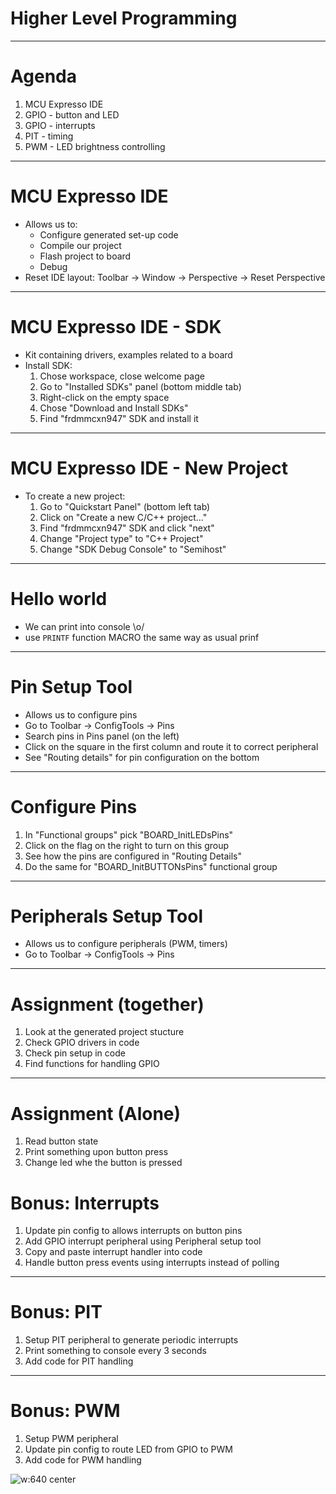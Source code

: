 # Higher Level Programming

---

# Agenda
 1. MCU Expresso IDE
 1. GPIO - button and LED
 1. GPIO - interrupts
 1. PIT - timing
 1. PWM - LED brightness controlling

---

# MCU Expresso IDE
 - Allows us to:
   * Configure generated  set-up code
   * Compile our project
   * Flash project to board
   * Debug
 - Reset IDE layout: Toolbar -> Window -> Perspective -> Reset Perspective

---

# MCU Expresso IDE - SDK
 - Kit containing drivers, examples related to a board
 - Install SDK:
   1. Chose workspace, close welcome page
   1. Go to "Installed SDKs" panel (bottom middle tab)
   1. Right-click on the empty space
   1. Chose "Download and Install SDKs"
   1. Find "frdmmcxn947" SDK and install it

---

# MCU Expresso IDE - New Project
 - To create a new project:
   1. Go to "Quickstart Panel" (bottom left tab)
   1. Click on "Create a new C/C++ project..."
   1. Find "frdmmcxn947" SDK and click "next"
   1. Change "Project type" to "C++ Project"
   1. Change "SDK Debug Console" to "Semihost"

---

# Hello world
 - We can print into console \o/
 - use `PRINTF` function MACRO the same way as usual prinf

---

# Pin Setup Tool
 - Allows us to configure pins
 - Go to Toolbar -> ConfigTools -> Pins
 - Search pins in Pins panel (on the left)
 - Click on the square in the first column and route it to correct peripheral
 - See "Routing details" for pin configuration on the bottom

---

# Configure Pins
 1. In "Functional groups" pick "BOARD_InitLEDsPins"
 1. Click on the flag on the right to turn on this group
 1. See how the pins are configured in "Routing Details"
 1. Do the same for "BOARD_InitBUTTONsPins" functional group

---

# Peripherals Setup Tool
 - Allows us to configure peripherals (PWM, timers)
 - Go to Toolbar -> ConfigTools -> Pins

---

# Assignment (together)
 1. Look at the generated project stucture
 1. Check GPIO drivers in code
 1. Check pin setup in code
 1. Find functions for handling GPIO

---

# Assignment (Alone)
 1. Read button state
 1. Print something upon button press
 1. Change led whe the button is pressed

# Bonus: Interrupts
 1. Update pin config to allows interrupts on button pins
 1. Add GPIO interrupt peripheral using Peripheral setup tool
 1. Copy and paste interrupt handler into code
 1. Handle button press events using interrupts instead of polling

---

# Bonus: PIT
 1. Setup PIT peripheral to generate periodic interrupts
 1. Print something to console every 3 seconds
 1. Add code for PIT handling

---

# Bonus: PWM
 1. Setup PWM peripheral
 1. Update pin config to route LED from GPIO to PWM
 1. Add code for PWM handling

<style>
    img[alt~="center"]
    {
        display: block;
        margin: 0 auto;
    }
</style>

![w:640 center](https://static.wikia.nocookie.net/multiversus/images/d/db/ROThumb_ThatsAllFolks.png)
